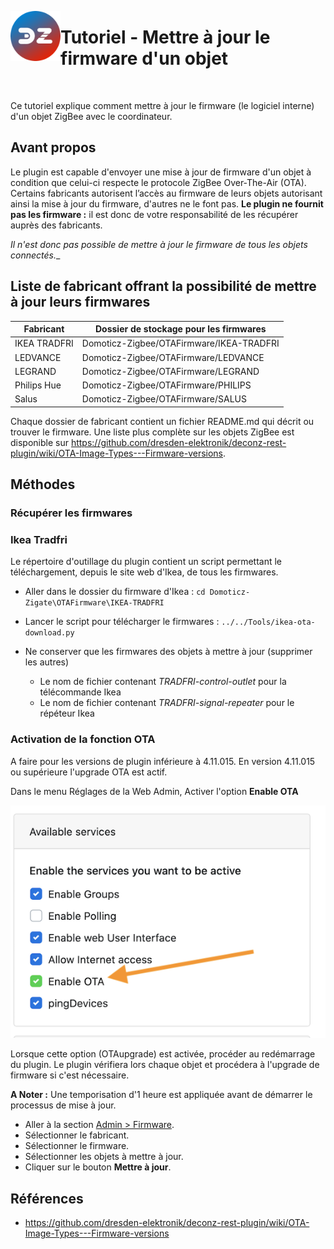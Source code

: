 <a href="Home.md"><img align="left" width="80" height="80" src="../Images/logo_Z4D.png" alt="Logo"></a>

# Tutoriel - Mettre à jour le firmware d'un objet

</br>

Ce tutoriel explique comment mettre à jour le firmware (le logiciel interne) d'un objet ZigBee avec le coordinateur.

## Avant propos

Le plugin est capable d'envoyer une mise à jour de firmware d'un objet à condition que celui-ci respecte le protocole ZigBee Over-The-Air (OTA).
Certains fabricants autorisent l’accès au firmware de leurs objets autorisant ainsi la mise à jour du firmware, d'autres ne le font pas.
__Le plugin ne fournit pas les firmware :__ il est donc de votre responsabilité de les récupérer auprès des fabricants.

_Il n'est donc pas possible de mettre à jour le firmware de tous les objets connectés.__

## Liste de fabricant offrant la possibilité de mettre à jour leurs firmwares

| Fabricant    | Dossier de stockage pour les firmwares          |
| ------------ | ---------------------------------------- |
| IKEA TRADFRI | Domoticz-Zigbee/OTAFirmware/IKEA-TRADFRI |
| LEDVANCE     | Domoticz-Zigbee/OTAFirmware/LEDVANCE     |
| LEGRAND      | Domoticz-Zigbee/OTAFirmware/LEGRAND      |
| Philips Hue  | Domoticz-Zigbee/OTAFirmware/PHILIPS      |
| Salus        | Domoticz-Zigbee/OTAFirmware/SALUS        |

Chaque dossier de fabricant contient un fichier README.md qui décrit ou trouver le firmware.
Une liste plus complète sur les objets ZigBee est disponible sur https://github.com/dresden-elektronik/deconz-rest-plugin/wiki/OTA-Image-Types---Firmware-versions.

## Méthodes

### Récupérer les firmwares

### Ikea Tradfri

Le répertoire d'outillage du plugin contient un script permettant le téléchargement, depuis le site web d'Ikea, de tous les firmwares.

* Aller dans le dossier du firmware d'Ikea : `cd Domoticz-Zigate\OTAFirmware\IKEA-TRADFRI`

* Lancer le script pour télécharger le firmwares : `../../Tools/ikea-ota-download.py`

* Ne conserver que les firmwares des objets à mettre à jour (supprimer les autres)

  * Le nom de fichier contenant *TRADFRI-control-outlet* pour la télécommande Ikea
  * Le nom de fichier contenant *TRADFRI-signal-repeater* pour le répéteur Ikea

### Activation de la fonction OTA

A faire pour les versions de plugin inférieure à 4.11.015. En version 4.11.015 ou supérieure l'upgrade OTA est actif.

Dans le menu Réglages de la Web Admin, Activer l'option **Enable OTA**

   ![Enable OTA](../Images/OTA.png)

Lorsque cette option (OTAupgrade) est activée, procéder au redémarrage du plugin. Le plugin vérifiera lors chaque objet et procédera à l'upgrade de firmware si c'est nécessaire.

**A Noter :** Une temporisation d'1 heure est appliquée avant de démarrer le processus de mise à jour.

* Aller à la section [Admin > Firmware](WebUI_Admin.md#firmware).
* Sélectionner le fabricant.
* Sélectionner le firmware.
* Sélectionner les objets à mettre à jour.
* Cliquer sur le bouton __Mettre à jour__.


## Références

 * https://github.com/dresden-elektronik/deconz-rest-plugin/wiki/OTA-Image-Types---Firmware-versions
